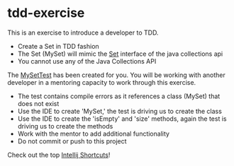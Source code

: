 # tdd-exercise
This is an exercise to introduce a developer to TDD.

* Create a Set in TDD fashion
* The Set (MySet) will mimic the [Set](https://docs.oracle.com/en/java/javase/11/docs/api/java.base/java/util/Set.html) interface of the java collections api
* You cannot use any of the Java Collections API

The [MySetTest](https://github.com/SolsticeConsulting/tdd-exercise/blob/main/src/test/java/MySetTest.java#L9) has been created for you. You will be working with another developer in a mentoring capacity to work through this exercise.
* The test contains compile errors as it references a class (MySet) that does not exist
* Use the IDE to create 'MySet,' the test is driving us to create the class
* Use the IDE to create the 'isEmpty' and 'size' methods, again the test is driving us to create the methods
* Work with the mentor to add additional functionality
* Do not commit or push to this project



Check out the top [Intellij Shortcuts](https://blog.jetbrains.com/idea/2020/03/top-15-intellij-idea-shortcuts/#:~:text=Most%20of%20the%20automated%20refactorings,T%20(Windows%2FLinux).)!
